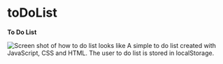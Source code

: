 # toDoList
**To Do List**

![Screen shot of how to do list looks like](https://github.com/tastasterone/toDoList/blob/8667ce23c0edd27f78d61847acb92bacf6535f02/screenShot.png)
A simple to do list created with JavaScript, CSS and HTML. 
The user to do list is stored in localStorage.
